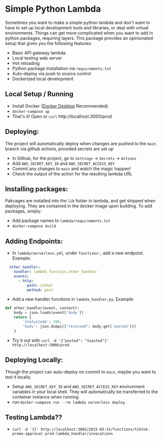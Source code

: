 # Simple Python Lambda

Sometimes you want to make a simple python lambda and don't want to have to set up local development tools and libraries, or deal with virtual environments.  Things can get more complicated when you want to add in python packages, requiring layers.  This package provides an opinionated setup that gives you the following features:

 * Basic API gateway lambda
 * Local testing web server
 * Hot reloading
 * Python package installation via `requirements.txt`
 * Auto-deploy via push to source control
 * Dockerized local development

## Local Setup / Running
 * Install Docker ([Docker Desktop](https://docs.docker.com/desktop/) Recommended)
 * `docker-compose up`
 * That's it!  Open or `curl` http://localhost:3000/prod

## Deploying:
 The project will automatically deploy when changes are pushed to the `main` branch via github actions, provided secrets are set up
 * In Github, for the project, go to `Settings` -> `Secrets` -> `Actions`
 * Add `AWS_SECRET_KEY_ID` and `AWS_SECRET_ACCESS_KEY`
 * Commit any changes to `main` and watch the magic happen!
 * Check the output of the action for the resulting lambda URL

## Installing packages:
 Pakcages are installed into the `lib` folder in lambda, and get shipped when deploying.  They are contained in the docker image upon building.  To add packages, simply:
 * Add package names to `lambda/requirements.txt`
 * `docker-compose build`

## Adding Endpoints:
 * In `lambda/serverless.yml`, under `functions:`, add a new endpoint.  Example:
```yml
  other_handler:
    handler: lambda_function.other_handler
    events:
      - http:
          path: /other
          method: post
```
 * Add a new handler functions in `lambda_handler.py`.  Example:
```python
def other_handler(event, context):
    body = json.loads(event['body'])
    return {
        'statusCode': 200,
        'body': json.dumps({"received": body.get('posted')})
    }
```
 * Try it out with `curl -d '{"posted": "toasted"}' http://localhost:3000/prod`


## Deploying Locally:
 Though the project can auto-deploy on commit to `main`, maybe you want to test it locally.
 * Setup `AWS_SECRET_KEY_ID` and `AWS_SECRET_ACCESS_KEY` environment variables in your local shell.  They will automatically be transferred to the container instance when running.
 * run `docker-compose run --rm lambda serverless deploy`

## Testing Lambda??
 * `curl -d '{}' http://localhost:3002/2015-03-31/functions/tiktok-promo-approval-prod-lambda_handler/invocations`
